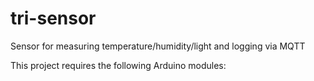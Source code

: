 # tri-sensor
Sensor for measuring temperature/humidity/light and logging via MQTT

This project requires the following Arduino modules:
